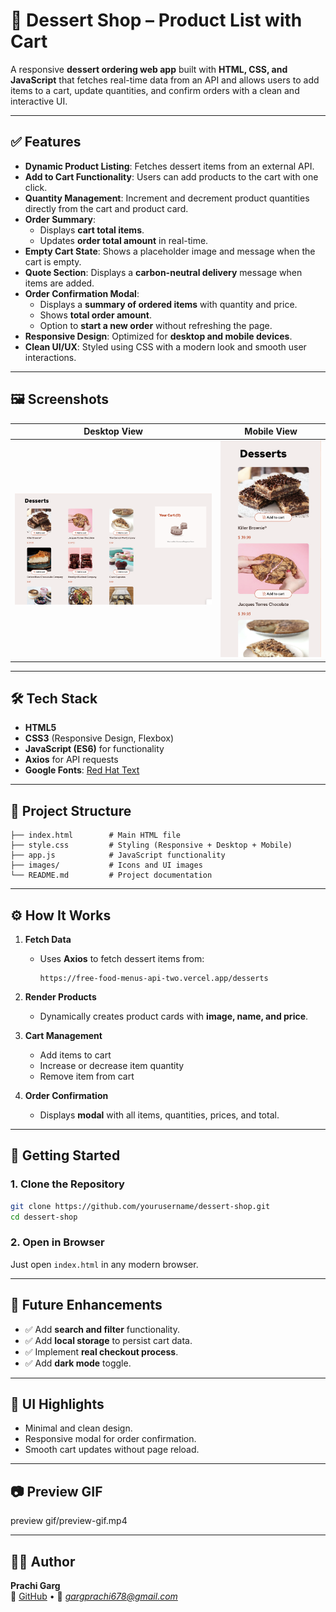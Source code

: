 # 🍨 Dessert Shop – Product List with Cart

A responsive **dessert ordering web app** built with **HTML, CSS, and JavaScript** that fetches real-time data from an API and allows users to add items to a cart, update quantities, and confirm orders with a clean and interactive UI.

---

## ✅ Features

- **Dynamic Product Listing**: Fetches dessert items from an external API.
- **Add to Cart Functionality**: Users can add products to the cart with one click.
- **Quantity Management**: Increment and decrement product quantities directly from the cart and product card.
- **Order Summary**:
  - Displays **cart total items**.
  - Updates **order total amount** in real-time.
- **Empty Cart State**: Shows a placeholder image and message when the cart is empty.
- **Quote Section**: Displays a **carbon-neutral delivery** message when items are added.
- **Order Confirmation Modal**:
  - Displays a **summary of ordered items** with quantity and price.
  - Shows **total order amount**.
  - Option to **start a new order** without refreshing the page.
- **Responsive Design**: Optimized for **desktop and mobile devices**.
- **Clean UI/UX**: Styled using CSS with a modern look and smooth user interactions.

---

## 🖼️ Screenshots

| Desktop View | Mobile View |
|-------------|-------------|
| ![Desktop View](images/desktop-sample.png) | ![Mobile View](images/mobile-sample.png) |

---

## 🛠️ Tech Stack

- **HTML5**
- **CSS3** (Responsive Design, Flexbox)
- **JavaScript (ES6)** for functionality
- **Axios** for API requests
- **Google Fonts**: [Red Hat Text](https://fonts.google.com/specimen/Red+Hat+Text)

---

## 📂 Project Structure

```
├── index.html        # Main HTML file
├── style.css         # Styling (Responsive + Desktop + Mobile)
├── app.js            # JavaScript functionality
├── images/           # Icons and UI images
└── README.md         # Project documentation
```

---

## ⚙️ How It Works

1. **Fetch Data**  
   - Uses **Axios** to fetch dessert items from:
     ```
     https://free-food-menus-api-two.vercel.app/desserts
     ```

2. **Render Products**  
   - Dynamically creates product cards with **image, name, and price**.

3. **Cart Management**  
   - Add items to cart  
   - Increase or decrease item quantity  
   - Remove item from cart  

4. **Order Confirmation**  
   - Displays **modal** with all items, quantities, prices, and total.

---

## 🚀 Getting Started

### 1. Clone the Repository
```bash
git clone https://github.com/yourusername/dessert-shop.git
cd dessert-shop
```

### 2. Open in Browser
Just open `index.html` in any modern browser.

---

## 📌 Future Enhancements

- ✅ Add **search and filter** functionality.
- ✅ Add **local storage** to persist cart data.
- ✅ Implement **real checkout process**.
- ✅ Add **dark mode** toggle.

---

## 🎨 UI Highlights

- Minimal and clean design.
- Responsive modal for order confirmation.
- Smooth cart updates without page reload.

---

## 📷 Preview GIF

preview gif/preview-gif.mp4

---


## 👩‍💻 Author
**Prachi Garg**  
💼 [GitHub](https://github.com/prachi757) • 📧 *gargprachi678@gmail.com*  

